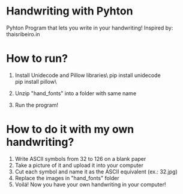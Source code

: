 # Handwriting with Pyhton
Pyhton Program that lets you write in your handwriting!
Inspired by: thaisribeiro.in

# How to run?
1. Install Unidecode and Pillow libraries\ 
pip install unidecode\
pip install pillow\

2. Unzip "hand_fonts" into a folder with same name
3. Run the program!

# How to do it with my own handwriting?
1. Write ASCII symbols from 32 to 126 on a blank paper
2. Take a picture of it and upload it into your computer
3. Cut each symbol and name it as the ASCII equivalent (ex.: 32.jpg)
4. Replace the images in "hand_fonts" folder
5. Voilá! Now you have your own handwriting in your computer!
